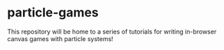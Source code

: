 particle-games
==============

This repository will be home to a series of tutorials for writing in-browser canvas games with particle systems!
